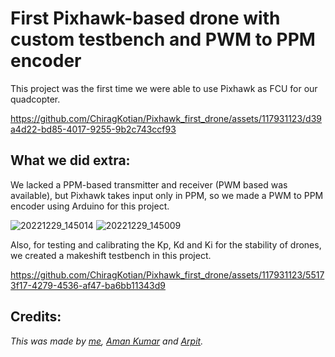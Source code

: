 # First Pixhawk-based drone with custom testbench and PWM to PPM encoder
This project was the first time we were able to use Pixhawk as FCU for our quadcopter.



https://github.com/ChiragKotian/Pixhawk_first_drone/assets/117931123/d39a4d22-bd85-4017-9255-9b2c743ccf93



## What we did extra:

We lacked a PPM-based transmitter and receiver (PWM based was available), but Pixhawk takes input only in PPM, so we made a PWM to PPM encoder using Arduino for this project.

![20221229_145014](https://github.com/ChiragKotian/Pixhawk_first_drone/assets/117931123/62b83db1-e85b-4265-8906-bb4eebd7253c)
![20221229_145009](https://github.com/ChiragKotian/Pixhawk_first_drone/assets/117931123/339e9843-f66a-4b3e-8ed1-eca8986d08a7)

Also, for testing and calibrating the Kp, Kd and Ki for the stability of drones, we created a makeshift testbench in this project.




https://github.com/ChiragKotian/Pixhawk_first_drone/assets/117931123/55173f17-4279-4536-af47-ba6bb11343d9





## Credits: 
_This was made by [me](https://chiragkotian.github.io), [Aman Kumar](https://github.com/Amankumar8555) and [Arpit](https://github.com/arpitguptagithub)._
